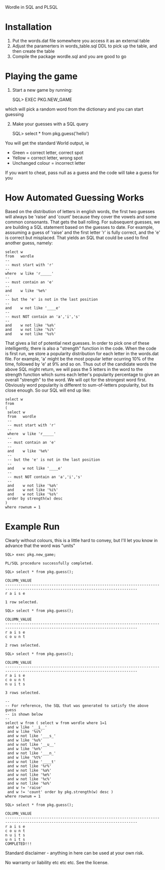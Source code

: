 Wordle in SQL and PLSQL

Installation
============

1) Put the words.dat file somewhere you access it as an external table
2) Adjust the paramerters in words_table.sql DDL to pick up the table, and then create the table
3) Compile the package wordle.sql and you are good to go

Playing the game 
================

1) Start a new game by running:

   SQL> EXEC PKG.NEW_GAME

which will pick a random word from the dictionary and you can start guessing

2) Make your guesses with a SQL query

   SQL> select * from pkg.guess('hello')

You will get the standard World output, ie 

- Green = correct letter, correct spot
- Yellow = correct letter, wrong spot
- Unchanged colour = incorrect letter

If you want to cheat, pass null as a guess and the code will take a guess for you


How Automated Guessing Works
============================
Based on the distribution of letters in english words, the first two guesses will always be 'raise' and 'count' because they cover the vowels and some common consonants. That gets the ball rolling. For subsequent guesses, we are building a SQL statement based on the guesses to date.  For example, asssuming a guess of 'raise' and the first letter 'r' is fully correct, and the 'e' is correct but misplaced.  That yields an SQL that could be used to find another guess, namely:

    select w
    from   wordle
    --
    -- must start with 'r'
    --
    where  w like 'r_____'
    --
    -- must contain an 'e'
    --
    and    w like '%e%'
    --
    -- but the 'e' is not in the last position
    --
    and    w not like '____e'
    --
    -- must NOT contain an 'a','i','s'
    --
    and    w not like '%a%'
    and    w not like '%i%'
    and    w not like '%s%'

That gives a list of potential next guesses. In order to pick one of these intelligently, there is also a "strength" function in the code.  When the code is first run, we store a popularity distribution for each letter in the words.dat file.  For example, 'a' might be the most popular letter ocurring 10% of the time, followed by 'e' at 9% and so on.  Thus out of the candidate words the above SQL might return, we will pass the 5 letters in the word to the strength function which sums each letter's popularity percentage to give an overall "strength" to the word.  We will opt for the strongest word first.  Obviously word popularity is different to sum-of-letters popularity, but its close enough.  So our SQL will end up like:

    select w
    from 
    (
     select w
     from   wordle
     --
     -- must start with 'r'
     --
     where  w like 'r_____'
     --
     -- must contain an 'e'
     --
     and    w like '%e%'
     --
     -- but the 'e' is not in the last position
     --
     and    w not like '____e'
     --
     -- must NOT contain an 'a','i','s'
     --
     and    w not like '%a%'
     and    w not like '%i%'
     and    w not like '%s%'
     order by strength(w) desc
    )
    where rownum = 1

Example Run
===========
Clearly without colours, this is a little hard to convey, but I'll let you know in advance that the word was "units"

    SQL> exec pkg.new_game;

    PL/SQL procedure successfully completed.

    SQL> select * from pkg.guess();

    COLUMN_VALUE
    ----------------------------------------------------------------------------------------------------------------------------------
    r a i s e

    1 row selected.

    SQL> select * from pkg.guess();

    COLUMN_VALUE
    ----------------------------------------------------------------------------------------------------------------------------------
    r a i s e
    c o u n t

    2 rows selected.

    SQL> select * from pkg.guess();

    COLUMN_VALUE
    ----------------------------------------------------------------------------------------------------------------------------------
    r a i s e
    c o u n t
    n u i t s

    3 rows selected.

    --
    -- For reference, the SQL that was generated to satisfy the above guess
    -- is shown below
    --
    select w from ( select w from wordle where 1=1
     and w like '__i__'
     and w like '%s%'
     and w not like '___s_'
     and w like '%u%'
     and w not like '__u__'
     and w like '%n%'
     and w not like '___n_'
     and w like '%t%'
     and w not like '____t'
     and w not like '%r%'
     and w not like '%a%'
     and w not like '%e%'
     and w not like '%c%'
     and w not like '%o%' 
     and w != 'raise' 
     and w != 'count' order by pkg.strength(w) desc ) 
    where rownum = 1

    SQL> select * from pkg.guess();

    COLUMN_VALUE
    ----------------------------------------------------------------------------------------------------------------------------------
    r a i s e
    c o u n t
    n u i t s
    u n i t s
    COMPLETED!!!



Standard disclaimer - anything in here can be used at your own risk.

No warranty or liability etc etc etc. See the license.
